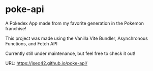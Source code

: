 # poke-api

A Pokedex App made from my favorite generation in the Pokemon franchise!

This project was made using the Vanilla Vite Bundler, Asynchronous Functions, and Fetch API

Currently still under maintenance, but feel free to check it out! 

URL: https://jseo42.github.io/poke-api/
